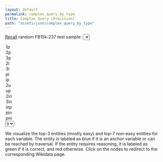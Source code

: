 ```yaml
---
layout: default
permalink: complex_query_by_type
title: Complex Query (Precision)
path: "assets/json/complex_query_by_type"
---
```


[Recall](complex_query_instance_by_type)
<label for="type">random FB15k-237 test sample:</label>
<select id="type" onchange="updateFigure()">
  <option value="1p">1p</option>
  <option value="2p">2p</option>
  <option value="3p">3p</option>
  <option value="2i">2i</option>
  <option value="3i">3i</option>
  <option value="pi">pi</option>
  <option value="ip">ip</option>
  <option value="2u-DNF">2u</option>
  <option value="up-DNF">up</option>
  <option value="2in">2in</option>
  <option value="3in">3in</option>
  <option value="inp">inp</option>
  <option value="pin">pin</option>
  <option value="pni">pni</option>
</select>
<select id="sample" onchange="updateFigure()">
  <option value="0">0</option>
  <option value="1">1</option>
  <option value="2">2</option>
  <option value="3">3</option>
  <option value="4">4</option>
</select>

We visualize the top-3 entities (mostly easy) and top-7 non-easy entities for each variable.
The entity is labeled as blue if it is an anchor variable or can be reached by traversal.
If the entity requires reasoning, it is labeled as green if it is correct, and red otherwise.
Click on the nodes to redirect to the corresponding Wikidata page.

<div id="container" style="height: 600px"></div>
<script type="text/javascript" src="https://cdn.jsdelivr.net/npm/echarts/dist/echarts.min.js"></script>
<script src="https://cdn.bootcss.com/jquery/3.2.1/jquery.min.js"></script>

<script type="text/javascript">
	var dom = document.getElementById("container");
	var myChart = echarts.init(dom);
	var option;
	
	updateFigure();
	myChart.on(myChart.on('click', 'series.sankey', e => window.open(e.data.url)));
	
    function updateFigure() {
		var type = document.getElementById("type").value;
		var sample = document.getElementById("sample").value;
		myChart.showLoading();
		$.get("{{ page.path }}/complex_query_" + type + "_" + sample + ".json", function (graph) {
			myChart.hideLoading();
			option = {
				title: {
					text: graph.title,
					textStyle: {
						fontSize: 12
					},
					top: "bottom",
					left: "right",
				},
				tooltip: {
					formtter: "{b}",
				},
				series: [{
						type: "sankey",
						nodes: graph.nodes,
						edges: graph.edges,
						emphasis: {
							focus: 'adjacency'
						},
						levels: [{
							depth: 0,
							itemStyle: {
								color: '#1f77b4'
							}
						},
						{
							depth: 1,
							itemStyle: {
								color: '#ff7f0e'
							}
						},
						{
							depth: 2,
							itemStyle: {
								color: '#2ca02c'
							}
						},
						{
							depth: 3,
							itemStyle: {
								color: '#d62728'
							}
						}],
						lineStyle: {
							curveness: 0.5
						}
				}]
			};
			myChart.setOption(option);
		});
	}
	
	function focus(param) {
		var option = myChart.getOption();
		var data = param.data;
		// Judge whether the relevant data of the node is correct 
		if (data != null && data != undefined) {
			if (data.url != null && data.url != undefined) {
				// According to the extended attributes of the node url Open a new page 
				window.open(data.url);
			}
		}
	}
</script>